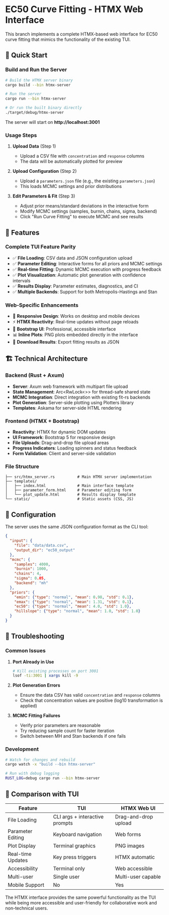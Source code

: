 # EC50 Curve Fitting - HTMX Web Interface

This branch implements a complete HTMX-based web interface for EC50 curve fitting that mimics the functionality of the existing TUI.

## 🚀 Quick Start

### Build and Run the Server
```bash
# Build the HTMX server binary
cargo build --bin htmx-server

# Run the server
cargo run --bin htmx-server

# Or run the built binary directly
./target/debug/htmx-server
```

The server will start on **http://localhost:3001**

### Usage Steps

1. **Upload Data** (Step 1)
   - Upload a CSV file with `concentration` and `response` columns
   - The data will be automatically plotted for preview

2. **Upload Configuration** (Step 2)
   - Upload a `parameters.json` file (e.g., the existing `parameters.json`)
   - This loads MCMC settings and prior distributions

3. **Edit Parameters & Fit** (Step 3)
   - Adjust prior means/standard deviations in the interactive form
   - Modify MCMC settings (samples, burnin, chains, sigma, backend)
   - Click "Run Curve Fitting" to execute MCMC and see results

## 🎯 Features

### Complete TUI Feature Parity
- ✅ **File Loading**: CSV data and JSON configuration upload
- ✅ **Parameter Editing**: Interactive forms for all priors and MCMC settings
- ✅ **Real-time Fitting**: Dynamic MCMC execution with progress feedback
- ✅ **Plot Visualization**: Automatic plot generation with confidence intervals
- ✅ **Results Display**: Parameter estimates, diagnostics, and CI
- ✅ **Multiple Backends**: Support for both Metropolis-Hastings and Stan

### Web-Specific Enhancements
- 📱 **Responsive Design**: Works on desktop and mobile devices
- ⚡ **HTMX Reactivity**: Real-time updates without page reloads
- 🎨 **Bootstrap UI**: Professional, accessible interface
- 📊 **Inline Plots**: PNG plots embedded directly in the interface
- 💾 **Download Results**: Export fitting results as JSON

## 🏗️ Technical Architecture

### Backend (Rust + Axum)
- **Server**: Axum web framework with multipart file upload
- **State Management**: Arc<RwLock<>> for thread-safe shared state
- **MCMC Integration**: Direct integration with existing fit-rs backends
- **Plot Generation**: Server-side plotting using Plotters library
- **Templates**: Askama for server-side HTML rendering

### Frontend (HTMX + Bootstrap)
- **Reactivity**: HTMX for dynamic DOM updates
- **UI Framework**: Bootstrap 5 for responsive design
- **File Uploads**: Drag-and-drop file upload areas
- **Progress Indicators**: Loading spinners and status feedback
- **Form Validation**: Client and server-side validation

### File Structure
```
├── src/htmx_server.rs          # Main HTMX server implementation
├── templates/
│   ├── index.html              # Main interface template  
│   ├── parameter_form.html     # Parameter editing form
│   └── plot_update.html        # Results display template
└── static/                     # Static assets (CSS, JS)
```

## 🔧 Configuration

The server uses the same JSON configuration format as the CLI tool:

```json
{
  "input": {
    "file": "data/data.csv",
    "output_dir": "ec50_output"
  },
  "mcmc": {
    "samples": 4000,
    "burnin": 1000, 
    "chains": 4,
    "sigma": 0.05,
    "backend": "mh"
  },
  "priors": {
    "emin": {"type": "normal", "mean": 0.98, "std": 0.1},
    "emax": {"type": "normal", "mean": 1.31, "std": 0.1},
    "ec50": {"type": "normal", "mean": 4.0, "std": 1.0},
    "hillslope": {"type": "normal", "mean": 1.0, "std": 1.0}
  }
}
```

## 🐛 Troubleshooting

### Common Issues

1. **Port Already in Use**
   ```bash
   # Kill existing processes on port 3001
   lsof -ti:3001 | xargs kill -9
   ```

2. **Plot Generation Errors**
   - Ensure the data CSV has valid `concentration` and `response` columns
   - Check that concentration values are positive (log10 transformation is applied)

3. **MCMC Fitting Failures**
   - Verify prior parameters are reasonable
   - Try reducing sample count for faster iteration
   - Switch between MH and Stan backends if one fails

### Development

```bash
# Watch for changes and rebuild
cargo watch -x "build --bin htmx-server"

# Run with debug logging
RUST_LOG=debug cargo run --bin htmx-server
```

## 🔄 Comparison with TUI

| Feature | TUI | HTMX Web UI |
|---------|-----|-------------|
| File Loading | CLI args + interactive prompts | Drag-and-drop upload |
| Parameter Editing | Keyboard navigation | Web forms |
| Plot Display | Terminal graphics | PNG images |
| Real-time Updates | Key press triggers | HTMX automatic |
| Accessibility | Terminal only | Web accessible |
| Multi-user | Single user | Multi-user capable |
| Mobile Support | No | Yes |

The HTMX interface provides the same powerful functionality as the TUI while being more accessible and user-friendly for collaborative work and non-technical users.